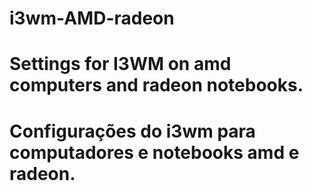 # i3wm-AMD-radeon
Settings for I3WM on amd computers and radeon notebooks.
=========================================================
Configurações do i3wm para computadores e notebooks amd e radeon.
=========================================================
